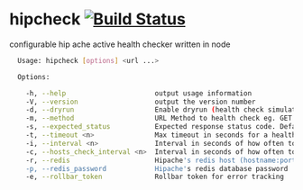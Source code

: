 hipcheck [![Build Status](https://travis-ci.org/runnable/hipcheck.png)](https://travis-ci.org/runnable/hipcheck)
======================

configurable hip ache active health checker written in node

```bash
  Usage: hipcheck [options] <url ...>

  Options:

    -h, --help                      output usage information
    -V, --version                   output the version number
    -d, --dryrun                    Enable dryrun (health check simulation). Default: false
    -m, --method                    URL Method to health check eg. GET. Default: GET
    -s, --expected_status           Expected response status code. Default: 200
    -t, --timeout <n>               Max timeout in seconds for a healthy response. Default: 3
    -i, --interval <n>              Interval in seconds of how often to ping the domain. Default: 3
    -c, --hosts_check_interval <n>  Interval in seconds of how often to check for host changes. Default: 3
    -r, --redis                     Hipache's redis host (hostname:port). Default: localhost:6379
    -p, --redis_password            Hipache's redis database password
    -e, --rollbar_token             Rollbar token for error tracking
```